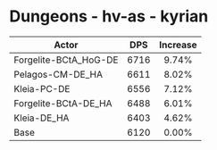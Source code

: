 # Dungeons - hv-as - kyrian
| Actor | DPS | Increase |
|---|:---:|:---:|
|Forgelite-BCtA_HoG-DE|6716|9.74%|
|Pelagos-CM-DE_HA|6611|8.02%|
|Kleia-PC-DE|6556|7.12%|
|Forgelite-BCtA-DE_HA|6488|6.01%|
|Kleia-DE_HA|6403|4.62%|
|Base|6120|0.00%|
